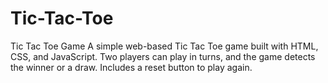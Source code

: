 # Tic-Tac-Toe
Tic Tac Toe Game A simple web-based Tic Tac Toe game built with HTML, CSS, and JavaScript. Two players can play in turns, and the game detects the winner or a draw. Includes a reset button to play again.
